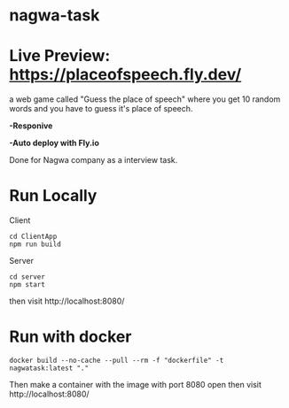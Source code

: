 # nagwa-task

# Live Preview: https://placeofspeech.fly.dev/

a web game called "Guess the place of speech" where you get 10 random words and you have to guess it's place of speech.

**-Responive**

**-Auto deploy with Fly.io**

Done for Nagwa company as a interview task.

# Run Locally

Client
```
cd ClientApp
npm run build
```

Server
```
cd server
npm start
```

then visit http://localhost:8080/

# Run with docker

```
docker build --no-cache --pull --rm -f "dockerfile" -t nagwatask:latest "."
```

Then make a container with the image with port 8080 open
then visit http://localhost:8080/
